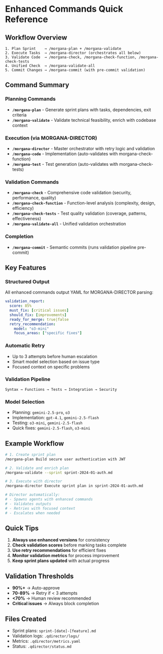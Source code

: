 # Enhanced Commands Quick Reference

## Workflow Overview

```
1. Plan Sprint    → /morgana-plan + /morgana-validate
2. Execute Tasks  → /morgana-director (orchestrates all below)
3. Validate Code  → /morgana-check, /morgana-check-function, /morgana-check-tests
4. Unified Check  → /morgana-validate-all
5. Commit Changes → /morgana-commit (with pre-commit validation)
```

## Command Summary

### Planning Commands

- **`/morgana-plan`** - Generate sprint plans with tasks, dependencies, exit
  criteria
- **`/morgana-validate`** - Validate technical feasibility, enrich with codebase
  context

### Execution (via MORGANA-DIRECTOR)

- **`/morgana-director`** - Master orchestrator with retry logic and validation
- **`/morgana-code`** - Implementation (auto-validates with
  morgana-check-function)
- **`/morgana-test`** - Test generation (auto-validates with
  morgana-check-tests)

### Validation Commands

- **`/morgana-check`** - Comprehensive code validation (security, performance,
  quality)
- **`/morgana-check-function`** - Function-level analysis (complexity, design,
  efficiency)
- **`/morgana-check-tests`** - Test quality validation (coverage, patterns,
  effectiveness)
- **`/morgana-validate-all`** - Unified validation orchestration

### Completion

- **`/morgana-commit`** - Semantic commits (runs validation pipeline pre-commit)

## Key Features

### Structured Output

All enhanced commands output YAML for MORGANA-DIRECTOR parsing:

```yaml
validation_report:
  score: 85%
  must_fix: [critical issues]
  should_fix: [improvements]
  ready_for_merge: true|false
  retry_recommendation:
    model: "o3-mini"
    focus_areas: ["specific fixes"]
```

### Automatic Retry

- Up to 3 attempts before human escalation
- Smart model selection based on issue type
- Focused context on specific problems

### Validation Pipeline

```
Syntax → Functions → Tests → Integration → Security
```

### Model Selection

- Planning: `gemini-2.5-pro`, `o3`
- Implementation: `gpt-4.1`, `gemini-2.5-flash`
- Testing: `o3-mini`, `gemini-2.5-flash`
- Quick fixes: `gemini-2.5-flash`, `o3-mini`

## Example Workflow

```bash
# 1. Create sprint plan
/morgana-plan Build secure user authentication with JWT

# 2. Validate and enrich plan
/morgana-validate --sprint sprint-2024-01-auth.md

# 3. Execute with director
/morgana-director Execute sprint plan in sprint-2024-01-auth.md

# Director automatically:
# - Spawns agents with enhanced commands
# - Validates outputs
# - Retries with focused context
# - Escalates when needed
```

## Quick Tips

1. **Always use enhanced versions** for consistency
2. **Check validation scores** before marking tasks complete
3. **Use retry recommendations** for efficient fixes
4. **Monitor validation metrics** for process improvement
5. **Keep sprint plans updated** with actual progress

## Validation Thresholds

- **90%+** → Auto-approve
- **70-89%** → Retry if < 3 attempts
- **<70%** → Human review recommended
- **Critical issues** → Always block completion

## Files Created

- Sprint plans: `sprint-[date]-[feature].md`
- Validation logs: `.qdirector/logs/`
- Metrics: `.qdirector/metrics.yaml`
- Status: `.qdirector/status.md`
